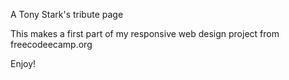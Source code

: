 A Tony Stark's tribute page

This makes a first part of my responsive web design project from freecodeecamp.org

Enjoy!
